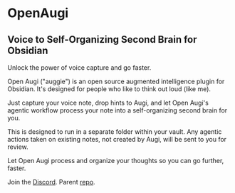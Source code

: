 # OpenAugi
## Voice to Self-Organizing Second Brain for Obsidian

Unlock the power of voice capture and go faster.

Open Augi ("auggie") is an open source augmented intelligence plugin for Obsidian. It's designed for people who like to think out loud (like me).

Just capture your voice note, drop hints to Augi, and let Open Augi's agentic workflow process your note into a self-organizing second brain for you.

This is designed to run in a separate folder within your vault. Any agentic actions taken on existing notes, not created by Augi, will be sent to you for review.

Let Open Augi process and organize your thoughts so you can go further, faster.

Join the [Discord](https://discord.gg/d26BVBrnRP).
Parent [repo](https://github.com/bitsofchris/openaugi).